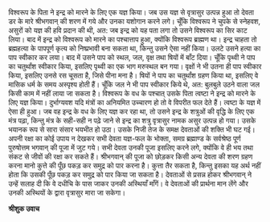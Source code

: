 विश्वरूप के पिता ने इन्द्र को मारने के लिए एक यज्ञ किया। जब उस यज्ञ से वृत्रासुर उत्पन्न हुआ तो देवता डर के मारे श्रीभगवान् की शरण में गये और उनका यशोगान करने लगे। चूँकि विश्वरूप ने चुपके से स्नेहवश, असुरों को यज्ञ की हवि प्रदान की थी, अत: जब इन्द्र को यह पता लगा तो उसने विश्वरूप का सिर काट लिया। बाद में इन्द्र को विश्वरूप को मारने का पश्चात्ताप हुआ, क्योंकि विश्वरूप ब्राह्मण था। इन्द्र चाहता तो ब्रह्महत्या के पापपूर्ण कृत्य को निष्प्रभावी बना सकता था, किन्तु उसने ऐसा नहीं किया। उलटे उसने हत्या का पाप स्वीकार कर लया। बाद में उसने पाप को स्थल, जल, वृक्ष तथा षियों में बाँट दिया। चूँकि पृथ्वी ने पाप का चतुर्थांश स्वीकार किया, इसलिए पृथ्वी का एक भाग मरुस्थल बन गया। वृक्षों ने भी उतना ही पाप स्वीकार किया, इसलिए उनसे रस चूसता है, जिसे पीना मना है। षियों ने पाप का चतुर्थांश ग्रहण किया था, इसलिए वे मासिक धर्म के समय अस्पृश्य होती हैं। चूँकि जल ने भी पाप स्वीकार किये थे, अत: बुलबुले उठने वाला जल किसी काम में नहीं लाया जा सकता है। विश्वरूप के वध के पश्चात् उसके पिता त्वष्टा ने इन्द्र को मारने के लिए यज्ञ किया। दुर्भाग्यवश यदि मंत्रों का अनियमित उच्चारण हो तो वे विपरीत फल देते हैं। त्वष्टा के यज्ञ में ऐसा ही हुआ। जब वह इन्द्र के वध के लिए यज्ञ कर रहा था, तो उसने इन्द्र के शत्रुओं की वृद्धि के लिए एक मंत्र पढ़ा, किन्तु मंत्र के सही-सही न पढ़े जाने से इन्द्र का शत्रु वृत्रासुर नामक असुर उत्पन्न हो गया। उसके भयानक रूप से सारा संसार भयभीत हो उठा। उसके निजी तेज के समक्ष देवताओं की शक्ति भी घट गई। अपनी रक्षा का कोई उपाय न देखकर सभी देवता यज्ञ-फल के भोक्ता, समग्र ब्रह्माण्ड के सर्वश्रेष्ठ पूर्ण पुरुषोत्तम भगवान् की पूजा में जुट गये। सभी देवता उनकी पूजा इसलिए करने लगे, क्योंकि वे ही भय तथा संकट से जीवों की रक्षा कर सकते हैं। श्रीभगवान् की पूजा को छोड़कर किसी अन्य देवता की शरण ग्रहण करना मानो कुत्ते की पूँछ पकड़ कर समुद्र को पार करना है। कुत्ता तैर सकता है, किन्तु इसका यह अर्थ नहीं होता कि उसकी पूँछ पकड़ कर समुद्र को पार किया जा सकता है। देवताओं से प्रसन्न होकर श्रीभगवान् ने उन्हें सलाह दी कि वे दधीचि के पास जाकर उनकी अस्थियाँ माँगें। वे देवताओं की प्रार्थना मान लेंगे और उनकी अस्थियों के द्वारा वृत्रासुर मारा जा सकेगा।  

**श्रीशुक उवाच** 